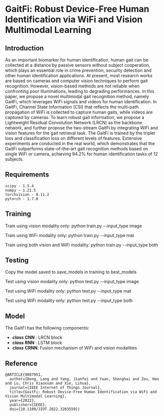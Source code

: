 # GaitFi: Robust Device-Free Human Identification via WiFi and Vision Multimodal Learning

## Introduction
As an important biomarker for human identification, human gait can be collected at a distance by passive sensors without subject cooperation, which plays an essential role in crime prevention, security detection and other human identification applications. At present, most research works are based on cameras and computer vision techniques to perform gait recognition. However, vision-based methods are not reliable when confronting poor illuminations, leading to degrading performances. In this paper, we propose a novel multimodal gait recognition method, namely GaitFi, which leverages WiFi signals and videos for human identification. In GaitFi, Channel State Information (CSI) that reflects the multi-path propagation of WiFi is collected to capture human gaits, while videos are captured by cameras. To learn robust gait information, we propose a Lightweight Residual Convolution Network (LRCN) as the backbone network, and further propose the two-stream GaitFi by integrating WiFi and vision features for the gait retrieval task. The GaitFi is trained by the triplet loss and classification loss on different levels of features. Extensive experiments are conducted in the real world, which demonstrates that the GaitFi outperforms state-of-the-art gait recognition methods based on single WiFi or camera, achieving 94.2\% for human identification tasks of 12 subjects.


## Requirements

```
scipy - 1.5.4
numpy - 1.21.5
torchvision - 0.11.2
pytorch - 1.7.0
```



## Training
Train using vision modality only: python train.py --input_type image

Train using WiFi modality only: python train.py --input_type mat

Train using both vision and WiFi modality: python train.py --input_type both

## Testing
Copy the model saved to save_models in training to best_models

Test using vision modality only: python test.py --input_type image

Test using WiFi modality only: python test.py --input_type mat

Test using WiFi modality only: python test.py --input_type both



## Model

The GaitFi has the following components:

- ***class*** **CNN** : LRCN block
- ***class*** **RNN** : LSTM block
- ***class*** **CRNN**: Fusion mechanism of WiFi and vision modalities

## Reference

```
@ARTICLE{9887951,
  author={Deng, Lang and Yang, Jianfei and Yuan, Shenghai and Zou, Han and Lu, Chris Xiaoxuan and Xie, Lihua},
  journal={IEEE Internet of Things Journal}, 
  title={GaitFi: Robust Device-Free Human Identification via WiFi and Vision Multimodal Learning}, 
  year={2022},
  publisher={IEEE},
  doi={10.1109/JIOT.2022.3203559}}
```